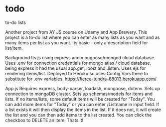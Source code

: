 # todo
to-do lists

Another project from AY JS course on Udemy and App Brewery. 
This project is a to-do list where you can enter as many lists as you want and as many items per list as you want. Its basic - only a description field for list/item.

Background
Its js using express and mongoose/mongod cloud database. 
Uses .env for connection credentials for mongo atlas / cloud database. 
being express it had the usual app.get, .post and .listen.
Uses ejs for rendering items/list.
Deployed to Heroku so uses Config Vars there to substitute for .env variables.
https://fierce-tundra-88013.herokuapp.com/

App.js
Requires express, body-parser, loadash, mongoose, dotenv.
Sets up connection to mongoDB cluster.
Sets up schemas/models for items and lists.
If no items/lists, some default items will be created for "Today". You can add more items for "Today" or you can enter /Listname in input field. If a list exists it will then display the items in the list. If it does not, it will create the list and you can then add items to the list created.
You can click the checkbox to DELETE an item.
Thats it!
